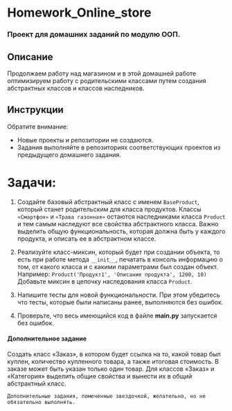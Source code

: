 # Homework_Online_store
### Проект для домашних заданий по модулю ООП.

## Описание
Продолжаем работу над магазином и в этой домашней работе оптимизируем работу с родительскими классами путем создания абстрактных классов и классов наследников.

## Инструкции
Обратите внимание:
- Новые проекты и репозитории не создаются.
- Задания выполняйте в репозиториях соответствующих проектов из предыдущего домашнего задания.

# Задачи:
1. Создайте базовый абстрактный класс с именем `BaseProduct`, который станет родительским для класса продуктов.
Классы `«Смартфон»` и `«Трава газонная»` остаются наследниками класса `Product` и тем самым наследуют все свойства абстрактного класса.
Важно выделить общую функциональность, которая должна быть у каждого продукта, и описать ее в абстрактном классе.

2. Реализуйте класс-миксин, который будет при создании объекта, то есть при работе метода `__init__`, печатать в консоль информацию о том, от какого класса и с какими параметрами был создан объект.
Например:
`Product('Продукт1', 'Описание продукта', 1200, 10)`
Добавьте миксин в цепочку наследования класса `Product`.

3. Напишите тесты для новой функциональности. При этом убедитесь что тесты, которые были написаны ранее, выполняются без ошибок.

4. Проверьте, что весь имеющийся код в файле **main.py** запускается без ошибок.

#### Дополнительное задание
Создать класс «Заказ», в котором будет ссылка на то, какой товар был куплен, количество купленного товара, а также итоговая стоимость. В заказе может быть указан только один товар.
Для классов «Заказ» и «Категория» выделить общие свойства и вынести их в общий абстрактный класс.

`Дополнительные задания, помеченные звездочкой, желательно, но не обязательно выполнять.`
